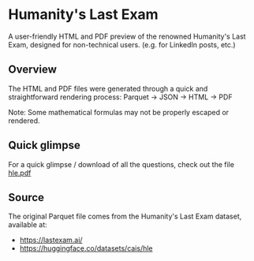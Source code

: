 # Humanity's Last Exam

A user-friendly HTML and PDF preview of the renowned Humanity's Last Exam, designed for non-technical users.
(e.g. for LinkedIn posts, etc.)

## Overview

The HTML and PDF files were generated through a quick and straightforward rendering process:
Parquet → JSON → HTML → PDF

Note: Some mathematical formulas may not be properly escaped or rendered.

## Quick glimpse

For a quick glimpse / download of all the questions, check out the file [hle.pdf](hle.pdf)

## Source

The original Parquet file comes from the Humanity's Last Exam dataset, available at:

- https://lastexam.ai/
- https://huggingface.co/datasets/cais/hle
